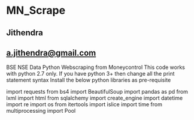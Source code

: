 # MN_Scrape
## Jithendra
## a.jithendra@gmail.com

BSE NSE Data Python Webscraping from Moneycontrol 
This code works with python 2.7 only. If you have python 3+ then change all the print statement syntax
Install the below python libraries as pre-requisite

import requests
from bs4 import BeautifulSoup
import pandas as pd
from lxml import html
from sqlalchemy import create_engine
import datetime
import re
import os
from itertools import islice
import time
from multiprocessing import Pool
